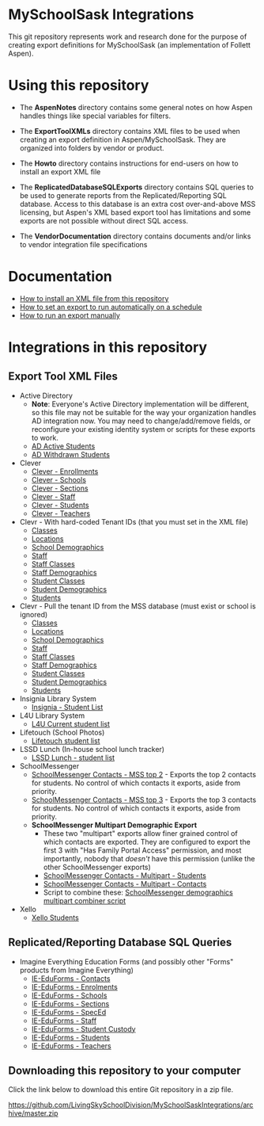 # MySchoolSask Integrations
This git repository represents work and research done for the purpose of creating export definitions for MySchoolSask (an implementation of Follett Aspen).

# Using this repository

- The __AspenNotes__ directory contains some general notes on how Aspen handles things like special variables for filters.

- The __ExportToolXMLs__ directory contains XML files to be used when creating an export definition in Aspen/MySchoolSask. They are organized into folders by vendor or product.

- The __Howto__ directory contains instructions for end-users on how to install an export XML file

- The __ReplicatedDatabaseSQLExports__ directory contains SQL queries to be used to generate reports from the Replicated/Reporting SQL database. Access to this database is an extra cost over-and-above MSS licensing, but Aspen's XML based export tool has limitations and some exports are not possible without direct SQL access.

- The __VendorDocumentation__ directory contains documents and/or links to vendor integration file specifications

# Documentation
  - [How to install an XML file from this repository](HowTo/HowToInstallAnExportXML.md)
  - [How to set an export to run automatically on a schedule](HowTo/HowToRunAnExportAutomatically.md)
  - [How to run an export manually](HowTo/HowToRunAnExportManually.md)

# Integrations in this repository
## Export Tool XML Files
- Active Directory
  - __Note__: Everyone's Active Directory implementation will be different, so this file may not be suitable for the way your organization handles AD integration now. You may need to change/add/remove fields, or reconfigure your existing identity system or scripts for these exports to work. 
  - [AD Active Students](ExportToolXMLs/ActiveDirectory/AD-ActiveStudents.xml)
  - [AD Withdrawn Students](ExportToolXMLs/ActiveDirectory/AD-WithdrawnStudents.xml)
- Clever
  - [Clever - Enrollments](ExportToolXMLs/Clever/Clever-Enrollments.xml)
  - [Clever - Schools](ExportToolXMLs/Clever/Clever-Schools.xml)
  - [Clever - Sections](ExportToolXMLs/Clever/Clever-Sections.xml)
  - [Clever - Staff](ExportToolXMLs/Clever/Clever-Staff.xml)
  - [Clever - Students](ExportToolXMLs/Clever/Clever-Students.xml)
  - [Clever - Teachers](ExportToolXMLs/Clever/Clever-Teachers.xml)
- Clevr - With hard-coded Tenant IDs (that you must set in the XML file)
  - [Classes](ExportToolXMLs/Clevr/HardCodedClevrTenantID/ClevrClasses.xml)
  - [Locations](ExportToolXMLs/Clevr/HardCodedClevrTenantID/ClevrLocations.xml)
  - [School Demographics](ExportToolXMLs/Clevr/HardCodedClevrTenantID/ClevrSchoolDemographics.xml)
  - [Staff](ExportToolXMLs/Clevr/HardCodedClevrTenantID/ClevrStaff.xml)
  - [Staff Classes](ExportToolXMLs/Clevr/HardCodedClevrTenantID/ClevrStaffClasses.xml)
  - [Staff Demographics](ExportToolXMLs/Clevr/HardCodedClevrTenantID/ClevrStaffDemographics.xml)
  - [Student Classes](ExportToolXMLs/Clevr/HardCodedClevrTenantID/ClevrStudentClasses.xml)
  - [Student Demographics](ExportToolXMLs/Clevr/HardCodedClevrTenantID/ClevrStudentDemographics.xml)
  - [Students](ExportToolXMLs/Clevr/HardCodedClevrTenantID/ClevrStudents.xml)
- Clevr - Pull the tenant ID from the MSS database (must exist or school is ignored)
  - [Classes](ExportToolXMLs/Clevr/PullClevrTenantIDFromDatabase/ClevrClasses.xml)
  - [Locations](ExportToolXMLs/Clevr/PullClevrTenantIDFromDatabase/ClevrLocations.xml)
  - [School Demographics](ExportToolXMLs/Clevr/PullClevrTenantIDFromDatabase/ClevrSchoolDemographics.xml)
  - [Staff](ExportToolXMLs/Clevr/PullClevrTenantIDFromDatabase/ClevrStaff.xml)
  - [Staff Classes](ExportToolXMLs/Clevr/PullClevrTenantIDFromDatabase/ClevrStaffClasses.xml)
  - [Staff Demographics](ExportToolXMLs/Clevr/PullClevrTenantIDFromDatabase/ClevrStaffDemographics.xml)
  - [Student Classes](ExportToolXMLs/Clevr/PullClevrTenantIDFromDatabase/ClevrStudentClasses.xml)
  - [Student Demographics](ExportToolXMLs/Clevr/PullClevrTenantIDFromDatabase/ClevrStudentDemographics.xml)
  - [Students](ExportToolXMLs/Clevr/PullClevrTenantIDFromDatabase/ClevrStudents.xml)
- Insignia Library System
  - [Insignia - Student List](ExportToolXMLs/Insignia/Insignia-Students.xml)
- L4U Library System
  - [L4U Current student list](ExportToolXMLs/L4U/L4U.xml)
- Lifetouch (School Photos)
  - [Lifetouch student list](ExportToolXMLs/Lifetouch/LifetouchStudents.xml)
- LSSD Lunch (In-house school lunch tracker)
  - [LSSD Lunch - student list](ExportToolXMLs/LSSDLunchProgram/LSSDLunch-Students.xml)
- SchoolMessenger
  - [SchoolMessenger Contacts - MSS top 2](ExportToolXMLs/SchoolMessenger/SchoolMessenger-Contacts-top2.xml) - Exports the top 2 contacts for students. No control of which contacts it exports, aside from priority.
  - [SchoolMessenger Contacts - MSS top 3](ExportToolXMLs/SchoolMessenger/SchoolMessenger-Contacts-top3.xml) - Exports the top 3 contacts for students. No control of which contacts it exports, aside from priority.
  - __SchoolMessenger Multipart Demographic Export__
    - These two "multipart" exports allow finer grained control of which contacts are exported. They are configured to export the first 3 with "Has Family Portal Access" permission, and most importantly, nobody that _doesn't_ have this permission (unlike the other SchoolMessenger exports)
    - [SchoolMessenger Contacts - Multipart - Students](ExportToolXMLs/SchoolMessenger/SchoolMessenger-Multipart-Part1.xml)
    - [SchoolMessenger Contacts - Multipart - Contacts](ExportToolXMLs/SchoolMessenger/SchoolMessenger-Multipart-Part2.xml)    
    - Script to combine these: [SchoolMessenger demographics multipart combiner script](ExportToolXMLs/SchoolMessenger/SchoolMessenger-Combine-Multipart.ps1)
- Xello
  - [Xello Students](ExportToolXMLs/Xello/XelloStudents.xml)
  
## Replicated/Reporting Database SQL Queries
- Imagine Everything Education Forms (and possibly other "Forms" products from Imagine Everything)
  - [IE-EduForms - Contacts](ReplicatedDatabaseSQLExports/ImagineEverythingEducationForms/ieef-contacts.sql)
  - [IE-EduForms - Enrolments](ReplicatedDatabaseSQLExports/ImagineEverythingEducationForms/ieef-enrolments.sql)
  - [IE-EduForms - Schools](ReplicatedDatabaseSQLExports/ImagineEverythingEducationForms/ieef-schools.sql)
  - [IE-EduForms - Sections](ReplicatedDatabaseSQLExports/ImagineEverythingEducationForms/ieef-sections.sql)
  - [IE-EduForms - SpecEd](ReplicatedDatabaseSQLExports/ImagineEverythingEducationForms/ieef-speced.sql)
  - [IE-EduForms - Staff](ReplicatedDatabaseSQLExports/ImagineEverythingEducationForms/ieef-staff.sql)
  - [IE-EduForms - Student Custody](ReplicatedDatabaseSQLExports/ImagineEverythingEducationForms/ieef-studencustody.sql)
  - [IE-EduForms - Students](ReplicatedDatabaseSQLExports/ImagineEverythingEducationForms/ieef-students.sql)
  - [IE-EduForms - Teachers](ReplicatedDatabaseSQLExports/ImagineEverythingEducationForms/ieef-teachers.sql)
  
## Downloading this repository to your computer
Click the link below to download this entire Git repository in a zip file.

https://github.com/LivingSkySchoolDivision/MySchoolSaskIntegrations/archive/master.zip